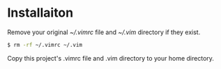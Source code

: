 # Installaiton

Remove your original *~/.vimrc* file and *~/.vim* directory if they exist.

```bash
$ rm -rf ~/.vimrc ~/.vim
```

Copy this project's .vimrc file and .vim directory to your home directory.
